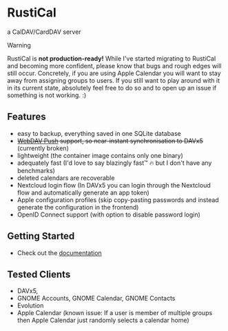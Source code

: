 # RustiCal

a CalDAV/CardDAV server

> [!WARNING]
  RustiCal is **not production-ready!**
  While I've started migrating to RustiCal and becoming more confident,
  please know that bugs and rough edges will still occur.
  Concretely, if you are using Apple Calendar you will want to stay away from assigning groups to users.
  If you still want to play around with it in its current state, absolutely feel free to do so and to open up an issue if something is not working. :)

## Features

- easy to backup, everything saved in one SQLite database
- ~~[WebDAV Push](https://github.com/bitfireAT/webdav-push/) support, so near-instant synchronisation to DAVx5~~ (currently broken)
- lightweight (the container image contains only one binary)
- adequately fast (I'd love to say blazingly fast™ :fire: but I don't have any benchmarks)
- deleted calendars are recoverable
- Nextcloud login flow (In DAVx5 you can login through the Nextcloud flow and automatically generate an app token)
- Apple configuration profiles (skip copy-pasting passwords and instead generate the configuration in the frontend)
- OpenID Connect support (with option to disable password login)

## Getting Started

- Check out the [documentation](https://lennart-k.github.io/rustical/installation/)

## Tested Clients

- DAVx5,
- GNOME Accounts, GNOME Calendar, GNOME Contacts
- Evolution
- Apple Calendar (known issue: If a user is member of multiple groups then Apple Calendar just randomly selects a calendar home)
